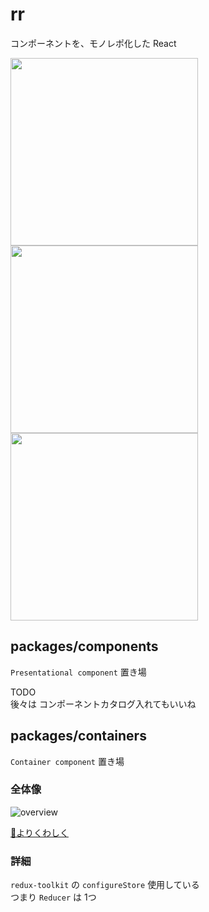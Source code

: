 # rr

コンポーネントを、モノレポ化した React

<div><img src="https://user-images.githubusercontent.com/16768208/71545483-d1517600-29ce-11ea-878a-1932b8e427b3.jpg" width=300></div>
<div><img src="https://user-images.githubusercontent.com/16768208/71545491-f219cb80-29ce-11ea-989a-9b2959913152.png" width=300></div>
<div><img src="https://user-images.githubusercontent.com/16768208/71545449-73bd2980-29ce-11ea-8499-ec2a77c64851.jpg" width=300></div>

## packages/components
`Presentational component` 置き場

TODO  
後々は コンポーネントカタログ入れてもいいね

## packages/containers

`Container component` 置き場

### 全体像
![overview](https://user-images.githubusercontent.com/16768208/71544846-28ebe380-29c7-11ea-8c9a-78ca3a0274db.png "overview")

[👀よりくわしく](https://github.com/try-react/rr/tree/master/packages/containers/src/store)

### 詳細

`redux-toolkit` の `configureStore` 使用している  
つまり `Reducer` は 1つ
